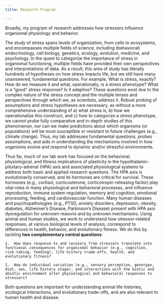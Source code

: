 ```yaml
---
title: Research Program

---
```

Broadly, my program of research addresses how stressors influence organismal physiology and behavior.

The study of stress spans levels of organization, from cells to ecosystems, and encompasses multiple fields of science, including (behavioral) endocrinology, cell biology, genetics, ecology, evolution, medicine, and psychology. In the quest to categorize the importance of stress in organismal functioning, multiple fields have provided their own perspectives and interpretations of data. As a result, this area of study has literally hundreds of hypotheses on how stress impacts life, but we still have many unanswered, fundamental questions. For example, What is stress, exactly? How do we measure it and what, operationally, is a stress phenotype? What is a “good” stress response? Is it adaptive? These questions exist due to the complex nature of the stress concept and the multiple lenses and perspectives through which we, as scientists, address it. Robust probing of assumptions and stress hypotheses are necessary, as without a more comprehensive understanding of a) what stress is, b) how we operationalize this construct, and c) how to categorize a stress phenotype, we cannot probe fully comparative and in-depth studies of this phenomenon, nor can we make predictions about which organisms (or populations) will be most susceptible or resistant to future challenges (e.g., climate change). Thus, my lab addresses fundamental questions, probes assumptions, and aids in understanding the mechanisms involved in how organisms evolve and respond to dynamic and/or stressful environments. 

Thus far, much of our lab work has focused on the behavioral, physiological, and fitness implications of plasticity in the hypothalamic-pituitary-adrenal (HPA) axis and associated physiological systems to address both basic and applied research questions. The HPA axis is evolutionarily conserved, and its hormones are critical for survival. These hormones (e.g., cortisol, corticosterone, corticotropin-releasing factor) play vital roles in many physiological and behavioral processes, and influence reproduction, immune system regulation, memory and cognition, emotional processing, feeding, and cardiovascular function. Many human diseases and psychopathologies (e.g., PTSD, anxiety disorders, depression, obesity, diabetes, Alzheimer’s Disease, Parkinson’s Disease) present with HPA axis dysregulation for unknown reasons and by unknown mechanisms. Using animal and human studies, we work to understand how stressor-related responses, at various biological levels of analysis, correspond to differences in health, behavior, and evolutionary fitness. We do this by tackling **two complementary central questions**:

    1.	How does response to and recovery from stressors translate into functional consequences for organismal behavior (e.g., cognition, risk-taking, feeding), life history trade-offs, health, and evolutionary fitness?
    
    2.	How do individual variation (e.g., sensory perception, genotype, diet, sex, life history stage), and interactions with the biotic and abiotic environment alter physiological and behavioral responses to stressors?
    
Both questions are important for understanding animal life histories, ecological interactions, and evolutionary trade-offs, and are also relevant to human health and disease.
